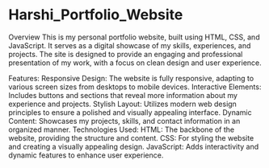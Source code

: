 # Harshi_Portfolio_Website
Overview
This is my personal portfolio website, built using HTML, CSS, and JavaScript. It serves as a digital showcase of my skills, experiences, and projects. The site is designed to provide an engaging and professional presentation of my work, with a focus on clean design and user experience.

Features:
Responsive Design: The website is fully responsive, adapting to various screen sizes from desktops to mobile devices.
Interactive Elements: Includes buttons and sections that reveal more information about my experience and projects.
Stylish Layout: Utilizes modern web design principles to ensure a polished and visually appealing interface.
Dynamic Content: Showcases my projects, skills, and contact information in an organized manner.
Technologies Used:
HTML: The backbone of the website, providing the structure and content.
CSS: For styling the website and creating a visually appealing design.
JavaScript: Adds interactivity and dynamic features to enhance user experience.
